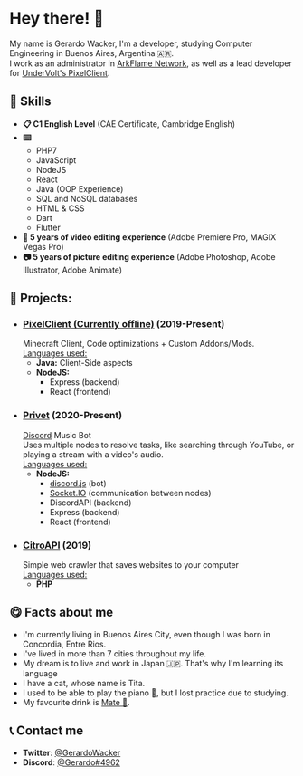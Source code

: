 # Hey there! 👋
My name is Gerardo Wacker, I'm a developer, studying Computer Engineering in Buenos Aires, Argentina 🇦🇷. <br />
I work as an administrator in [ArkFlame Network](https://twitter.com/ArkFlameNetwork), as well as a lead developer for [UnderVolt's PixelClient](https://twitter.com/pixelclient).

<h2>💼 Skills</h2>
<ul>
  <li><b>📋 C1 English Level</b> (CAE Certificate, Cambridge English)<br /></li>
  <li>
   <b>⌨️</b><br />
   <ul>
     <li>PHP7</li>
     <li>JavaScript</li>
     <li>NodeJS</li>
     <li>React</li>
     <li>Java (OOP Experience)</li>
     <li>SQL and NoSQL databases</li>
     <li>HTML & CSS</li>
     <li>Dart</li>
     <li>Flutter</li>
   </ul>
  </li>
  <li><b>🎥 5 years of video editing experience</b> (Adobe Premiere Pro, MAGIX Vegas Pro)<br /></li>
  <li><b>📷 5 years of picture editing experience</b> (Adobe Photoshop, Adobe Illustrator, Adobe Animate)<br /></li>
</ul>

<h2>💼 Projects:</h2>
<ul>
 <li>
   <h3><a href="https://pixelclient.net">PixelClient (Currently offline)</a> (2019-Present)</h3>
   Minecraft Client, Code optimizations + Custom Addons/Mods.<br />
   <ins>Languages used:</ins><br />
   <ul>
     <li><b>Java:</b> Client-Side aspects</li>
     <li>
       <b>NodeJS:</b>
       <ul>
         <li>Express (backend)</li>
         <li>React (frontend)</li>
       </ul>
     </li>
   </ul>
 </li>
 <li>
   <h3><a href="https://privet.stcl.ga">Privet</a> (2020-Present)</h3>
   <a href="https://discord.com">Discord</a> Music Bot<br />
   Uses multiple nodes to resolve tasks, like searching through YouTube, or playing a stream with a video's audio.<br />
   <ins>Languages used:</ins><br />
   <ul>
     <li>
       <b>NodeJS:</b>
       <ul>
         <li><a href="https://discord.js.org">discord.js</a> (bot)</li>
         <li><a href="https://socket.io">Socket.IO</a> (communication between nodes)</li>
         <li>DiscordAPI (backend)</li>
         <li>Express (backend)</li>
         <li>React (frontend)</li>
       </ul>
     </li>
   </ul>
 </li>
 <li>
   <h3><a href="https://github.com/gerardowacker/citroapi">CitroAPI</a> (2019)</h3>
   Simple web crawler that saves websites to your computer<br />
   <ins>Languages used:</ins><br />
   <ul>
     <li><b>PHP</b></li>
   </ul>
 </li>
</ul>
<h2>😋 Facts about me</h2>
<ul>
  <li>I'm currently living in Buenos Aires City, even though I was born in Concordia, Entre Rios.</li>
  <li>I've lived in more than 7 cities throughout my life.</li>
  <li>My dream is to live and work in Japan 🇯🇵. That's why I'm learning its language</li>
  <li>I have a cat, whose name is Tita.</li>
  <li>I used to be able to play the piano 🎹, but I lost practice due to studying.</li>
  <li>My favourite drink is <a href="https://en.wikipedia.org/wiki/Mate_(drink)">Mate 🧉</a>.</li>
</ul>
<h2>📞 Contact me</h2>
<ul>
  <li><b>Twitter</b>: <a href="https://twitter.com/GerardoWacker">@GerardoWacker</a></li>
  <li><b>Discord</b>: <a href="#">@Gerardo#4962</a></li>
</ul>
